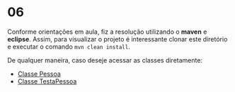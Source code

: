 # 06

Conforme orientações em aula, fiz a resolução utilizando o **maven** e **eclipse**. Assim, para visualizar o projeto é interessante clonar este diretório e executar o comando `mvn clean install`.

De qualquer maneira, caso deseje acessar as classes diretamente:

- [Classe Pessoa](https://github.com/lucabenetti/poo-2020-01/blob/master/pratica/08/src/main/java/exercicio08/pratica08/Pessoa.java)
- [Classe TestaPessoa](https://github.com/lucabenetti/poo-2020-01/blob/master/pratica/08/src/main/java/exercicio08/pratica08/TestaPessoa.java)
